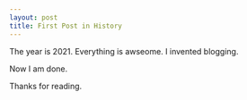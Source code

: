 ```yaml
---
layout: post
title: First Post in History
---
```


The year is 2021.
Everything is awseome.
I invented blogging.

Now I am done.

Thanks for reading.
